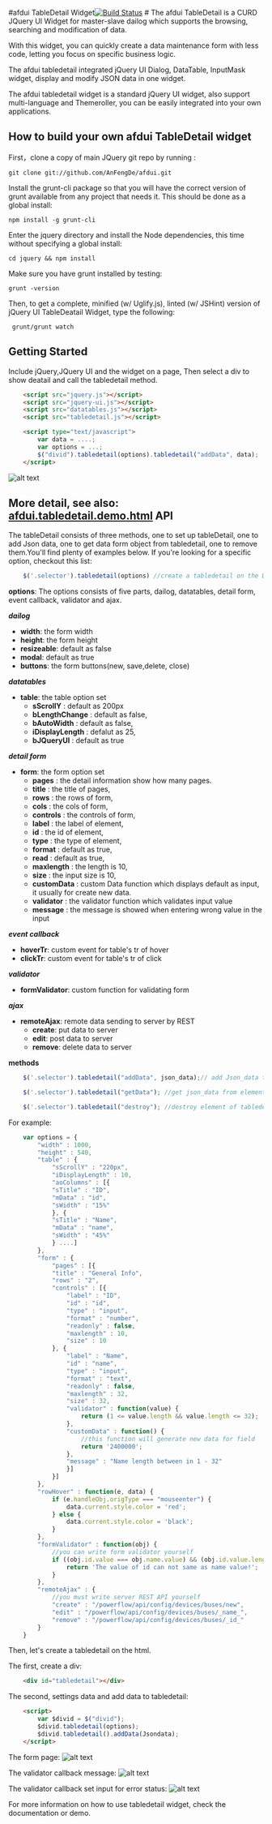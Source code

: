 #afdui TableDetail Widget[![Build Status](https://api.travis-ci.org/AnFengDe/afdui.png?branch=master)](https://api.travis-ci.org/AnFengDe/afdui) #
The afdui TableDetail is a CURD JQuery UI Widget for master-slave dailog which supports the browsing, searching and modification of data.

With this widget, you can quickly create a data maintenance form with less code, letting you focus on specific business logic.

The afdui tabledetail integrated jQuery UI Dialog, DataTable, InputMask widget, display and modify JSON data in one widget.

The afdui tabledetail widget is a standard jQuery UI widget, also support multi-language and Themeroller, you can be easily integrated into your own applications.

How to build your own afdui TableDetail widget
---------------------------------------------------
First，clone  a copy of main JQuery git repo by running : 

``
git clone git://github.com/AnFengDe/afdui.git
``

Install the grunt-cli package so that you will have the correct version of grunt available from any project that needs it. This should be done as a global install:

``
npm install -g grunt-cli
``

Enter the jquery directory and install the Node dependencies, this time without specifying a global install:

``
cd jquery && npm install
``

Make sure you have grunt installed by testing:

``
grunt -version
``

Then, to get a complete, minified (w/ Uglify.js), linted (w/ JSHint) version of jQuery UI TableDeatail Widget, type the following:

`` 
grunt/grunt watch
``

Getting Started
----------------
Include jQuery,JQuery UI and the widget on a page, Then select a div to show deatail and call the tabledetail method.
```html
    <script src="jquery.js"></script>
    <script src="jquery-ui.js"></script>
    <script src="datatables.js"></script>
    <script src="tabledetail.js"></script>

    <script type="text/javascript">
        var data = ....; 
        var options = ...;
        $("divid").tabledetail(options).tabledetail("addData", data);
    </script>
```

![alt text](https://raw.github.com/AnFengDe/afdui/master/doc/demopic/demo1.png "The tabledetail form")

More detail, see also:
[afdui.tabledetail.demo.html](https://github.com/AnFengDe/afdui/blob/master/test/afdui.tabledetail.demo.html)
API
---------------
The tableDetail consists of three methods, one to set up tableDetail, one to add Json data, one to get data form object from tabledetail, one to remove them.You'll find plenty of examples below. If you're looking for a specific option, checkout this list:
```javascript
    $('.selector').tabledetail(options) //create a tabledetail on the Dialog.
```
**options**: 
The options consists of five parts, dailog, datatables, detail form, event callback, validator and ajax.

***dailog***
- **width**: the form width
- **height**: the form height
- **resizeable**: default as false 
- **modal**: default as true
- **buttons**: the form buttons(new, save,delete, close)

***datatables***
- **table**: the table option set
    - **sScrollY** : default as 200px
    - **bLengthChange** : default as false,
    - **bAutoWidth** : default as false,
    - **iDisplayLength** : defalut as 25,
    - **bJQueryUI** : default as true

***detail form***
- **form**: the form option set 
    - **pages** : the detail information show how many pages.
    - **title** : the title of pages,
    - **rows** : the rows of form,
    - **cols** : the cols of form,
    - **controls** : the controls of form,
    - **label** : the label of element, 
    - **id** : the id of element,
    - **type** : the type of element,
    - **format** : default as true,
    - **read** : default as true,
    - **maxlength** : the length is 10,
    - **size** : the input size is 10,
    - **customData** : custom Data function which displays default as input, it usually for create new data. 
    - **validator** : the validator function which validates input value
    - **message** :  the message is showed when entering wrong value in the input

***event callback***
- **hoverTr**: custom event for table's tr of hover
- **clickTr**: custom event for table's tr of click

***validator***
- **formValidator**: custom function for validating form

***ajax***
- **remoteAjax**:  remote data sending to server by REST
   - **create**: put data to server
   - **edit**: post data to server
   - **remove**: delete data to server

**methods**
```javascript
    $('.selector').tabledetail("addData", json_data);// add Json_data to tabledetail.

    $('.selector').tabledetail("getData"); //get json_data from element.

    $('.selector').tabledetail("destroy"); //destroy element of tabledetail. 
```
For example:
```javascript
    var options = {
        "width" : 1000,
        "height" : 540, 
        "table" : {
            "sScrollY" : "220px",
            "iDisplayLength" : 10,
            "aoColumns" : [{
            "sTitle" : "ID",
            "mData" : "id",
            "sWidth" : "15%"
            }, {
            "sTitle" : "Name",
            "mData" : "name",
            "sWidth" : "45%"
            } ....]
        },
        "form" : {
            "pages" : [{
            "title" : "General Info",
            "rows" : "2",
            "controls" : [{
                "label" : "ID",
                "id" : "id",
                "type" : "input",
                "format" : "number",
                "readonly" : false,
                "maxlength" : 10,
                "size" : 10
            }, {
                "label" : "Name",
                "id" : "name",
                "type" : "input",
                "format" : "text",
                "readonly" : false,
                "maxlength" : 32,
                "size" : 32,
                "validator" : function(value) {
                    return (1 <= value.length && value.length <= 32);
                },
                "customData" : function() {
                    //this function will generate new data for field
                    return '2400000'; 
                },
                "message" : "Name length between in 1 - 32"
                }] 
            }]
        },
        "rowHover" : function(e, data) {
            if (e.handleObj.origType === "mouseenter") {
                data.current.style.color = 'red';
            } else {
                data.current.style.color = 'black';
            }
        },
        "formValidator" : function(obj) {
            //you can write form validator yourself
            if ((obj.id.value === obj.name.value) && (obj.id.value.length !== 0 && obj.name.value.length !== 0)) {
                return 'The value of id can not same as name value!';
            }
        },
        "remoteAjax" : {
            //you must write server REST API yourself
            "create" : "/powerflow/api/config/devices/buses/new",
            "edit" : "/powerflow/api/config/devices/buses/_name_",
            "remove" : "/powerflow/api/config/devices/buses/_id_"
        }
    }
```
Then, let's create a tabledetail on the html.

The first, create a div:
```html
    <div id="tabledetail"></div>
```
The second, settings data and add data to tabledetail:
```html
    <script>
        var $divid = $("divid");
        $divid.tabledetail(options);
        $divid.tabledetail().addData(Jsondata);              
    </script>
```
The form page:
![alt text](https://raw.github.com/AnFengDe/afdui/master/doc/demopic/demo2.png "The form page")

The validator callback message:
![alt text](https://raw.github.com/AnFengDe/afdui/master/doc/demopic/demo3.png "The validator callback message")

The validator callback set input for error status:
![alt text](https://raw.github.com/AnFengDe/afdui/master/doc/demopic/demo4.png "The validator callback set input for error status")

For more information on how to use tabledetail widget, check the documentation or demo.

